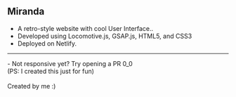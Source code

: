 ## Miranda
- A retro-style website with cool User Interface..
- Developed using Locomotive.js, GSAP.js, HTML5, and CSS3
- Deployed on Netlify.

<hr>
- Not responsive yet? Try opening a PR 0_0 <br>
(PS: I created this just for fun)
<br> <br>
Created by me :)
